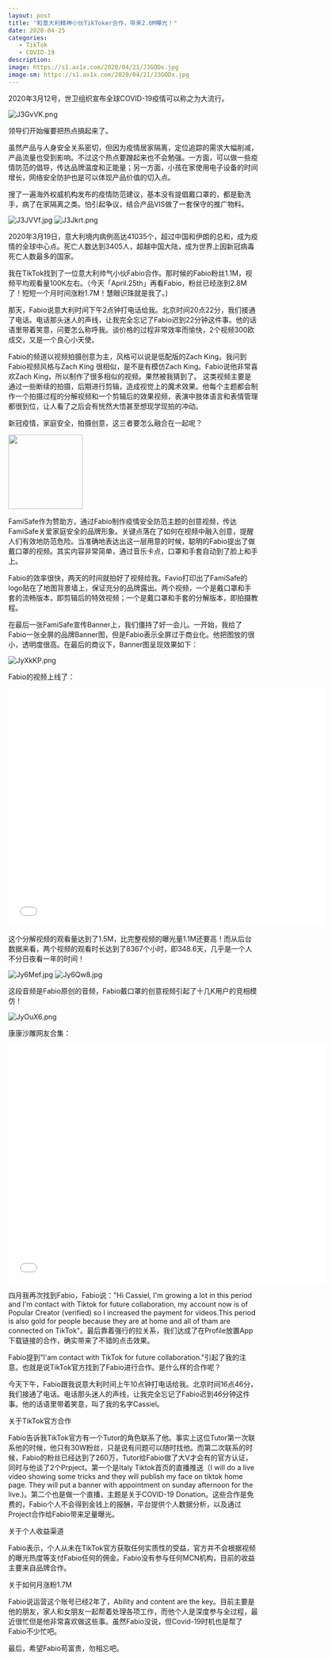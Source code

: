 ```yaml
---
layout: post
title: "和意大利精神小伙TikToker合作，带来2.6M曝光！"
date: 2020-04-25
categories:
   - TikTok
   - COVID-19
description:
image: https://s1.ax1x.com/2020/04/21/J3GODx.jpg
image-sm: https://s1.ax1x.com/2020/04/21/J3GODx.jpg
---
```


2020年3月12号，世卫组织宣布全球COVID-19疫情可以称之为大流行。

<img src="https://s1.ax1x.com/2020/04/21/J3GvVK.png" alt="J3GvVK.png" border="0" />

领导们开始催要把热点搞起来了。

虽然产品与人身安全关系密切，但因为疫情居家隔离，定位追踪的需求大幅削减，产品流量也受到影响。不过这个热点要蹭起来也不会勉强。一方面，可以做一些疫情防范的倡导，传达品牌温度和正能量；另一方面，小孩在家使用电子设备的时间增长，网络安全防护也是可以体现产品价值的切入点。

搜了一遍海外权威机构发布的疫情防范建议，基本没有提倡戴口罩的，都是勤洗手，病了在家隔离之类。怕引起争议，结合产品VIS做了一套保守的推广物料。


<img src="https://s1.ax1x.com/2020/04/21/J3JVVf.jpg" alt="J3JVVf.jpg" border="0" />
<img src="https://s1.ax1x.com/2020/04/21/J3Jkrt.png" alt="J3Jkrt.png" border="0" />

2020年3月19日，意大利境内病例高达41035个，超过中国和伊朗的总和，成为疫情的全球中心点。死亡人数达到3405人，超越中国大陆，成为世界上因新冠病毒死亡人数最多的国家。

我在TikTok找到了一位意大利帅气小伙Fabio合作。那时候的Fabio粉丝1.1M，视频平均观看量100K左右。（今天「April.25th」再看Fabio，粉丝已经涨到2.8M了！短短一个月时间涨粉1.7M！慧眼识珠就是我了。)


那天，Fabio说意大利时间下午2点钟打电话给我。北京时间20点22分，我们接通了电话。电话那头迷人的声线，让我完全忘记了Fabio迟到22分钟这件事。他的话语里带着笑意，问要怎么称呼我。谈价格的过程非常效率而愉快，2个视频300欧成交，又是一个良心小天使。

Fabio的频道以视频拍摄创意为主，风格可以说是低配版的Zach King。我问到Fabio视频风格与Zach King 很相似，是不是有模仿Zach King。Fabio说他非常喜欢Zach King，所以制作了很多相似的视频。果然被我猜到了。 这类视频主要是通过一些断续的拍摄，后期进行剪辑，造成视觉上的魔术效果。他每个主题都会制作一个拍摄过程的分解视频和一个剪辑后的效果视频，表演中肢体语言和表情管理都很到位，让人看了之后会有恍然大悟甚至想现学现拍的冲动。

新冠疫情，家庭安全，拍摄创意，这三者要怎么融合在一起呢？

<img width="150" height="150" src="https://s1.ax1x.com/2020/04/25/JypKfg.gif"/>

FamiSafe作为赞助方，通过Fabio制作疫情安全防范主题的创意视频，传达FamiSafe关爱家庭安全的品牌形象。关键点落在了如何在视频中融入创意，提醒人们有效地防范危险。当准确地表达出这一层用意的时候，聪明的Fabio提出了做戴口罩的视频。其实内容非常简单，通过音乐卡点，口罩和手套自动到了脸上和手上。

Fabio的效率很快，两天的时间就拍好了视频给我。Favio打印出了FamiSafe的logo贴在了地图背景墙上，保证充分的品牌露出。两个视频，一个是戴口罩和手套的流畅版本，即剪辑后的特效视频；一个是戴口罩和手套的分解版本，即拍摄教程。

在最后一张FamiSafe宣传Banner上，我们僵持了好一会儿。一开始，我给了Fabio一张全屏的品牌Banner图，但是Fabio表示全屏过于商业化。他把图放的很小，透明度很高。在最后的商议下，Banner图呈现效果如下：

<img src="https://s1.ax1x.com/2020/04/25/JyXkKP.png" alt="JyXkKP.png" border="0" />

Fabio的视频上线了：

<iframe width="640" height="480" src="//player.bilibili.com/player.html?aid=455306773&bvid=BV1C5411t7zQ&cid=180659950&page=1" scrolling="no" border="0" frameborder="no" framespacing="0" allowfullscreen="true"> </iframe>

这个分解视频的观看量达到了1.5M，比完整视频的曝光量1.1M还要高！而从后台数据来看，两个视频的观看时长达到了8367个小时，即348.6天，几乎是一个人不分日夜看一年的时间！

<img src="https://s1.ax1x.com/2020/04/25/Jy6Mef.jpg" alt="Jy6Mef.jpg" border="0" />

<img src="https://s1.ax1x.com/2020/04/25/Jy6Qw8.jpg" alt="Jy6Qw8.jpg" border="0" />

这段音频是Fabio原创的音频，Fabio戴口罩的创意视频引起了十几K用户的竞相模仿！

<img src="https://s1.ax1x.com/2020/04/25/JyOuX6.png" alt="JyOuX6.png" border="0" />

康康沙雕网友合集：

<iframe width="640" height="480" src="//player.bilibili.com/player.html?aid=795414842&bvid=BV13C4y1W7XU&cid=183194071&page=1" scrolling="no" border="0" frameborder="no" framespacing="0" allowfullscreen="true"> </iframe>

四月我再次找到Fabio，Fabio说："Hi Cassiel, I'm growing a lot in this period and I'm contact with Tiktok for future collaboration, my account now is of Popular Creator (verified) so I increased the payment for videos.This period is also gold for people because they are at home and all of tham are connected on TikTok"。最后靠着强行的拉关系，我们达成了在Profile放置App下载链接的合作，确实带来了不错的点击效果。

Fabio提到”I'am contact with TikTok for future collaboration."引起了我的注意。也就是说TikTok官方找到了Fabio进行合作。是什么样的合作呢？

今天下午，Fabio跟我说意大利时间上午10点钟打电话给我。北京时间16点46分，我们接通了电话。电话那头迷人的声线，让我完全忘记了Fabio迟到46分钟这件事。他的话语里带着笑意，叫了我的名字Cassiel。


关于TikTok官方合作

Fabio告诉我TikTok官方有一个Tutor的角色联系了他。事实上这位Tutor第一次联系他的时候，他只有30W粉丝，只是说有问题可以随时找他。而第二次联系的时候，Fabio的粉丝已经达到了260万，Tutor给Fabio做了大V才会有的官方认证，同时与他谈了2个Prpject。第一个是Italy Tiktok首页的直播推送（I will do a live video showing some tricks and they will publish my face on tiktok home page. They will put a banner with appointment on sunday afternoon for the live.)。第二个也是做一个直播，主题是关于COVID-19 Donation。这些合作是免费的，Fabio个人不会得到金钱上的报酬，平台提供个人数据分析，以及通过Project合作给Fabio带来足量曝光。

关于个人收益渠道

Fabio表示，个人从未在TikTok官方获取任何实质性的受益，官方并不会根据视频的曝光热度等支付Fabio任何的佣金。Fabio没有参与任何MCN机构，目前的收益主要来自品牌合作。

关于如何月涨粉1.7M

Fabio说运营这个账号已经2年了，Ability and content are the key。目前主要是他的朋友，家人和女朋友一起帮着处理各项工作，而他个人是深度参与全过程，最近很忙但是他非常喜欢做这些事。虽然Fabio没说，但Covid-19时机也是帮了Fabio不少忙吧。

最后，希望Fabio苟富贵，勿相忘吧。
